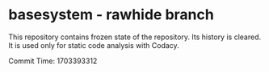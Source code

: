# basesystem - rawhide branch

This repository contains frozen state of the repository.
Its history is cleared. It is used only for static code
analysis with Codacy.

Commit Time: 1703393312